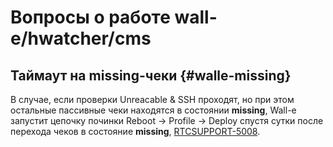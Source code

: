 # Вопросы о работе wall-e/hwatcher/cms
## Таймаут на missing-чеки {#walle-missing}
В случае, если проверки Unreacable & SSH проходят, но при этом остальные пассивные чеки находятся в состоянии **missing**, Wall-e запустит цепочку починки Reboot -> Profile -> Deploy спустя сутки после перехода чеков в состояние **missing**, [RTCSUPPORT-5008](https://st.yandex-team.ru/RTCSUPPORT-5008#5dd273081221545ac4ad2367).
